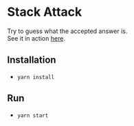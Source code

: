 # Stack Attack
Try to guess what the accepted answer is.  
See it in action [here](https://lazopm.github.io/stack-attack).

## Installation
- `yarn install`

## Run
- `yarn start`
